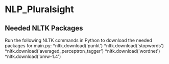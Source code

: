 # NLP_Pluralsight

## Needed NLTK Packages
Run the following NLTK commands in Python to download the needed packages for main.py: 
*nltk.download('punkt')
*nltk.download('stopwords')
*nltk.download('averaged_perceptron_tagger')
*nltk.download('wordnet')
*nltk.download('omw-1.4')
